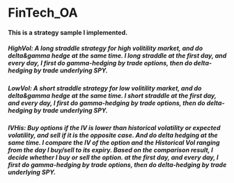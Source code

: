 # FinTech_OA
#### This is a strategy sample I implemented. 
##### HighVol: A long straddle strategy for high volitility market, and do delta&gamma hedge at the same time. I long straddle at the first day, and every day, I first do gamma-hedging by trade options, then do delta-hedging by trade underlying SPY. 

##### LowVol: A short straddle strategy for low volitility market, and do delta&gamma hedge at the same time. I short straddle at the first day, and every day, I first do gamma-hedging by trade options, then do delta-hedging by trade underlying SPY. 

##### IVHis: Buy options if the IV is lower than historical volatility or expected volatility, and sell if it is the opposite case. And do delta hedging at the same time. I compare the IV of the option and the Historical Vol ranging from the day I buy/sell to its expiry. Based on the comparison result, I decide whether I buy or sell the option. at the first day, and every day, I first do gamma-hedging by trade options, then do delta-hedging by trade underlying SPY.
